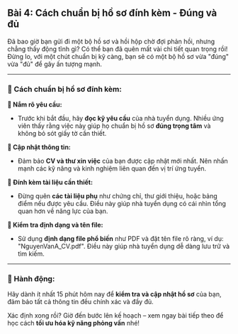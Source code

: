## Bài 4: Cách chuẩn bị hồ sơ đính kèm - Đúng và đủ

Đã bao giờ bạn gửi đi một bộ hồ sơ và hồi hộp chờ đợi phản hồi, nhưng chẳng thấy động tĩnh gì? Có thể bạn đã quên mất vài chi tiết quan trọng rồi! Đừng lo, với một chút chuẩn bị kỹ càng, bạn sẽ có một bộ hồ sơ vừa "đúng" vừa "đủ" để gây ấn tượng mạnh.

---

### 📌 Cách chuẩn bị hồ sơ đính kèm:

**🔹 Nắm rõ yêu cầu:**
- Trước khi bắt đầu, hãy **đọc kỹ yêu cầu** của nhà tuyển dụng. Nhiều ứng viên thấy rằng việc này giúp họ chuẩn bị hồ sơ **đúng trọng tâm** và không bỏ sót giấy tờ cần thiết.

**🔹 Cập nhật thông tin:**
- Đảm bảo **CV và thư xin việc** của bạn được cập nhật mới nhất. Nên nhấn mạnh các kỹ năng và kinh nghiệm liên quan đến vị trí ứng tuyển.

**🔹 Đính kèm tài liệu cần thiết:**
- Đừng quên **các tài liệu phụ** như chứng chỉ, thư giới thiệu, hoặc bảng điểm nếu được yêu cầu. Điều này giúp nhà tuyển dụng có cái nhìn tổng quan hơn về năng lực của bạn.

**🔹 Kiểm tra định dạng và tên file:**
- Sử dụng **định dạng file phổ biến** như PDF và đặt tên file rõ ràng, ví dụ: "NguyenVanA_CV.pdf". Điều này giúp nhà tuyển dụng dễ dàng lưu trữ và tìm kiếm.

---

### 🚀 Hành động:

Hãy dành ít nhất 15 phút hôm nay để **kiểm tra và cập nhật hồ sơ** của bạn, đảm bảo tất cả thông tin đều chính xác và đầy đủ.

Xác định xong rồi? Giờ đến bước lên kế hoạch – xem ngay bài tiếp theo để học cách **tối ưu hóa kỹ năng phỏng vấn** nhé!